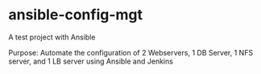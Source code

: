 # ansible-config-mgt
A test project with Ansible

Purpose: Automate the configuration of 2 Webservers, 1 DB Server, 1 NFS server, and 1 LB server using Ansible and Jenkins 

